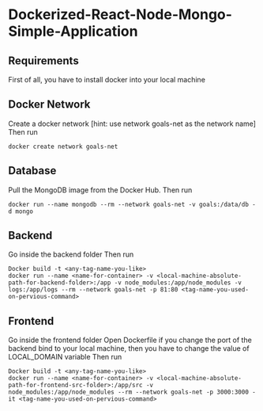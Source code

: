 # Dockerized-React-Node-Mongo-Simple-Application

## Requirements
First of all, you have to install docker into your local machine

## Docker Network
Create a docker network [hint: use network goals-net as the network name]
Then run
```
docker create network goals-net
```

## Database
Pull the MongoDB image from the Docker Hub.
Then run
```
docker run --name mongodb --rm --network goals-net -v goals:/data/db -d mongo
```

## Backend
Go inside the backend folder
Then run
```
Docker build -t <any-tag-name-you-like>
docker run --name <name-for-container> -v <local-machine-absolute-path-for-backend-folder>:/app -v node_modules:/app/node_modules -v logs:/app/logs --rm --network goals-net -p 81:80 <tag-name-you-used-on-pervious-command>
```

## Frontend
Go inside the frontend folder
Open Dockerfile
if you change the port of the backend bind to your local machine, then you have to change the value of LOCAL_DOMAIN variable
Then run
```
Docker build -t <any-tag-name-you-like>
docker run --name <name-for-container> -v <local-machine-absolute-path-for-frontend-src-folder>:/app/src -v node_modules:/app/node_modules --rm --network goals-net -p 3000:3000 -it <tag-name-you-used-on-pervious-command>
```
